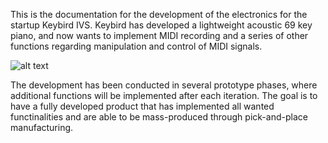 This is the documentation for the development of the electronics for the startup Keybird IVS. Keybird has developed a lightweight acoustic 69 key piano, and now wants to implement MIDI recording and a series of other functions regarding manipulation and control of MIDI signals.

![alt text](https://www.worldpianonews.com/wp-content/uploads/2020/09/keybird-X1_FB2.jpg)

The development has been conducted in several prototype phases, where additional functions will be implemented after each iteration. The goal is to have a fully developed product that has implemented all wanted functinalities and are able to be mass-produced through pick-and-place manufacturing.
